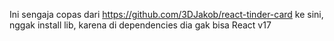 Ini sengaja copas dari https://github.com/3DJakob/react-tinder-card ke sini, nggak install lib, karena di dependencies dia gak bisa React v17

